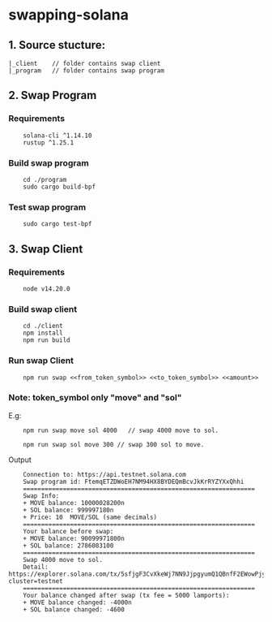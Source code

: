 # swapping-solana
## 1. Source stucture:
```
|_client    // folder contains swap client
|_program   // folder contains swap program
```
## 2. Swap Program
### Requirements
```
    solana-cli ^1.14.10
    rustup ^1.25.1
```
### Build swap program
```
    cd ./program
    sudo cargo build-bpf
```
### Test swap program
```
    sudo cargo test-bpf
```

## 3. Swap Client
### Requirements
```
    node v14.20.0
```

### Build swap client
```
    cd ./client
    npm install
    npm run build
```

### Run swap Client
```
    npm run swap <<from_token_symbol>> <<to_token_symbol>> <<amount>>
```

### Note: token_symbol only "move" and "sol"
E.g:
```
    npm run swap move sol 4000   // swap 4000 move to sol.

    npm run swap sol move 300 // swap 300 sol to move.
```

Output
```
    Connection to: https://api.testnet.solana.com
    Swap program id: FtemqETZDWoEH7NM94HX8BYDEQmBcvJkKrRYZYXxQhhi
    ================================================================
    Swap Info:
    + MOVE balance: 10000028200n
    + SOL balance: 999997180n
    + Price: 10  MOVE/SOL (same decimals)
    ================================================================
    Your balance before swap:
    + MOVE balance: 90099971800n
    + SOL balance: 2786083100
    ================================================================
    Swap 4000 move to sol.
    Detail: https://explorer.solana.com/tx/5sfjgF3CvXkeWj7NN9JjpgyumQ1QBnfF2EWowPjyNJzTvo4fsC7KmBYQwDT1fbNVVPUmbdEdgSHVM7Av7WcZWFBY?cluster=testnet
    ================================================================
    Your balance changed after swap (tx fee = 5000 lamports):
    + MOVE balance changed: -4000n
    + SOL balance changed: -4600
```
